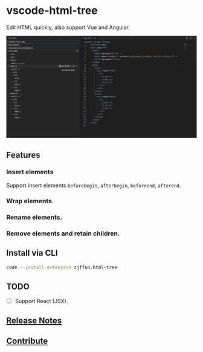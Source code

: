 # vscode-html-tree

Edit HTML quickly, also support Vue and Angular.

![HTML Tree](./images/html-tree.webp)

## Features

### Insert elements

Support insert elements `beforebegin`, `afterbegin`, `beforeend`, `afterend`.

### Wrap elements.

### Rename elements.

### Remove elements and retain children.

## Install via CLI

```bash
code --install-extension zjffun.html-tree
```

## TODO

- [ ] Support React (JSX).

## [Release Notes](./CHANGELOG.md)

## [Contribute](./CONTRIBUTING.md)
